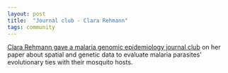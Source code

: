 ```yaml
---
layout: post
title:  "Journal club - Clara Rehmann"
tags: community
---
```


[Clara Rehmann gave a malaria genomic epidemiology journal club](https://youtu.be/jEFb7ma1qoQ?si=NGGEucAfB4ipJTjd) on her paper about spatial and genetic data to evaluate malaria parasites' evolutionary ties with their mosquito hosts.

